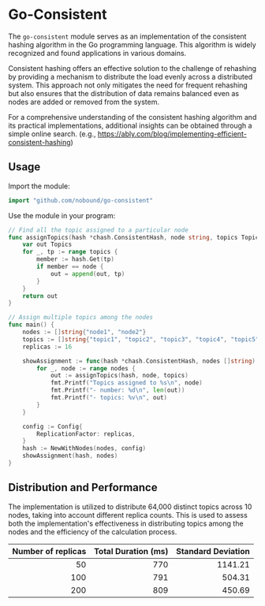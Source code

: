 
# Go-Consistent

The `go-consistent` module serves as an implementation of the consistent hashing algorithm in the Go programming language. This algorithm is widely recognized and found applications in various domains. 

Consistent hashing offers an effective solution to the challenge of rehashing by providing a mechanism to distribute the load evenly across a distributed system. This approach not only mitigates the need for frequent rehashing but also ensures that the distribution of data remains balanced even as nodes are added or removed from the system.

For a comprehensive understanding of the consistent hashing algorithm and its practical implementations, additional insights can be obtained through a simple online search. (e.g., https://ably.com/blog/implementing-efficient-consistent-hashing)

## Usage

Import the module:
```go
import "github.com/nobound/go-consistent"
```

Use the module in your program:
```go
// Find all the topic assigned to a particular node
func assignTopics(hash *chash.ConsistentHash, node string, topics Topics) Topics {
	var out Topics
	for _, tp := range topics {
		member := hash.Get(tp)
		if member == node {
			out = append(out, tp)
		}
	}
	return out
}

// Assign multiple topics among the nodes
func main() {
	nodes := []string{"node1", "node2"}
	topics := []string{"topic1", "topic2", "topic3", "topic4", "topic5", "topic6"}
	replicas := 16

	showAssignment := func(hash *chash.ConsistentHash, nodes []string) {
		for _, node := range nodes {
			out := assignTopics(hash, node, topics)
			fmt.Printf("Topics assigned to %s\n", node)
			fmt.Printf("- number: %d\n", len(out))
			fmt.Printf("- topics: %v\n", out)
		}
	}

	config := Config{
		ReplicationFactor: replicas,
	}
	hash := NewWithNodes(nodes, config)
	showAssignment(hash, nodes)
}

```

## Distribution and Performance

The implementation is utilized to distribute 64,000 distinct topics across 10 nodes, taking into account different replica counts. This is used to assess both the implementation's effectiveness in distributing topics among the nodes and the efficiency of the calculation process.

| Number of replicas | Total Duration (ms) | Standard Deviation |
|               ---: |                ---: |               ---: | 
|                 50 |                 770 |            1141.21 |
|                100 |                 791 |             504.31 |
|                200 |                 809 |             450.69 |


